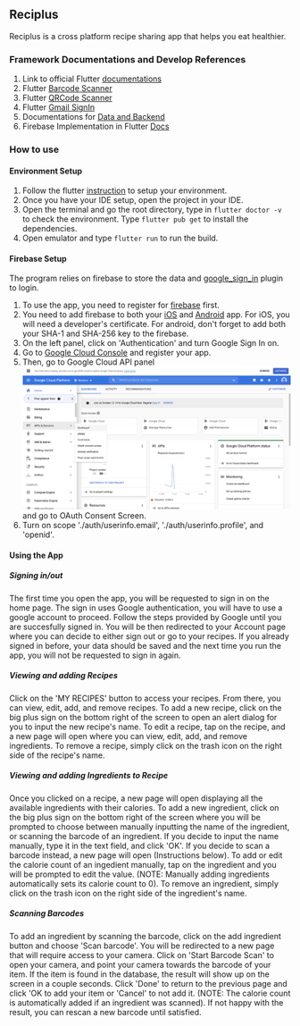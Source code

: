 ## Reciplus
Reciplus is a cross platform recipe sharing app that helps you eat healthier.
### Framework Documentations and Develop References
1. Link to official Flutter [documentations](https://flutter.dev/docs/get-started/install)
2. Flutter [Barcode Scanner](https://pub.dev/packages/flutter_barcode_scanner)
3. Flutter [QRCode Scanner](https://pub.dev/packages/qr_code_scanner)
4. Flutter [Gmail SignIn](https://pub.dev/packages/google_sign_in)
5. Documentations for [Data and Backend](https://flutter.dev/docs/development/data-and-backend/state-mgmt/intro)
6. Firebase Implementation in Flutter [Docs](https://firebase.google.com/docs/flutter/setup?platform=ios)

### How to use
#### Environment Setup
1. Follow the flutter [instruction](https://flutter.dev/docs/get-started/install) to setup your environment.
2. Once you have your IDE setup, open the project in your IDE.
3. Open the terminal and go the root directory, type in `flutter doctor -v` to check the environment. Type `flutter pub get` to install the dependencies.
4. Open emulator and type `flutter run` to run the build.

#### Firebase Setup
The program relies on firebase to store the data and [google_sign_in](https://pub.dev/packages/google_sign_in) plugin to login.
1. To use the app, you need to register for [firebase](https://console.firebase.google.com/) first.
2. You need to add firebase to both your [iOS](https://firebase.google.com/docs/ios/setup) and [Android](https://firebase.google.com/docs/android/setup) app. For iOS, you will need a developer's certificate. For android, don't forget to add both your SHA-1 and SHA-256 key to the firebase.
3. On the left panel, click on 'Authentication' and turn Google Sign In on.
4. Go to [Google Cloud Console](https://console.cloud.google.com) and register your app.
5. Then, go to Google Cloud API panel ![Google Cloud API](/assets/readme/google_cloud.png "Google Cloud API") and go to OAuth Consent Screen. 
6. Turn on scope './auth/userinfo.email', './auth/userinfo.profile', and 'openid'.

#### Using the App
##### Signing in/out
The first time you open the app, you will be requested to sign in on the home page. The sign in uses Google authentication, you will have to use a google account to proceed. 
Follow the steps provided by Google until you are succesfully signed in. You will be then redirected to your Account page where you can decide to either sign out or go to your recipes.
If you already signed in before, your data should be saved and the next time you run the app, you will not be requested to sign in again. 

##### Viewing and adding Recipes
Click on the 'MY RECIPES' button to access your recipes.
From there, you can view, edit, add, and remove recipes. 
To add a new recipe, click on the big plus sign on the bottom right of the screen to open an alert dialog for you to input the new recipe's name. 
To edit a recipe, tap on the recipe, and a new page will open where you can view, edit, add, and remove ingredients. 
To remove a recipe, simply click on the trash icon on the right side of the recipe's name.

##### Viewing and adding Ingredients to Recipe
Once you clicked on a recipe, a new page will open displaying all the available ingredients with their calories. 
To add a new ingredient, click on the big plus sign on the bottom right of the screen where you will be prompted to choose between manually inputting the name of the ingredient, or scanning the barcode of an ingredient. 
If you decide to input the name manually, type it in the text field, and click 'OK'. If you decide to scan a barcode instead, a new page will open (Instructions below).
To add or edit the calorie count of an ingedient manually, tap on the ingredient and you will be prompted to edit the value. (NOTE: Manually adding ingredients automatically sets its calorie count to 0).
To remove an ingredient, simply click on the trash icon on the right side of the ingredient's name.

##### Scanning Barcodes
To add an ingredient by scanning the barcode, click on the add ingredient button and choose 'Scan barcode'. You will be redirected to a new page that will require access to your camera.
Click on 'Start Barcode Scan' to open your camera, and point your camera towards the barcode of your item. If the item is found in the database, the result will show up on the screen in a couple seconds.
Click 'Done' to return to the previous page and click 'OK to add your item or 'Cancel' to not add it. (NOTE: The calorie count is automatically added if an ingredient was scanned).
If not happy with the result, you can rescan a new barcode until satisfied. 
 
 
 



